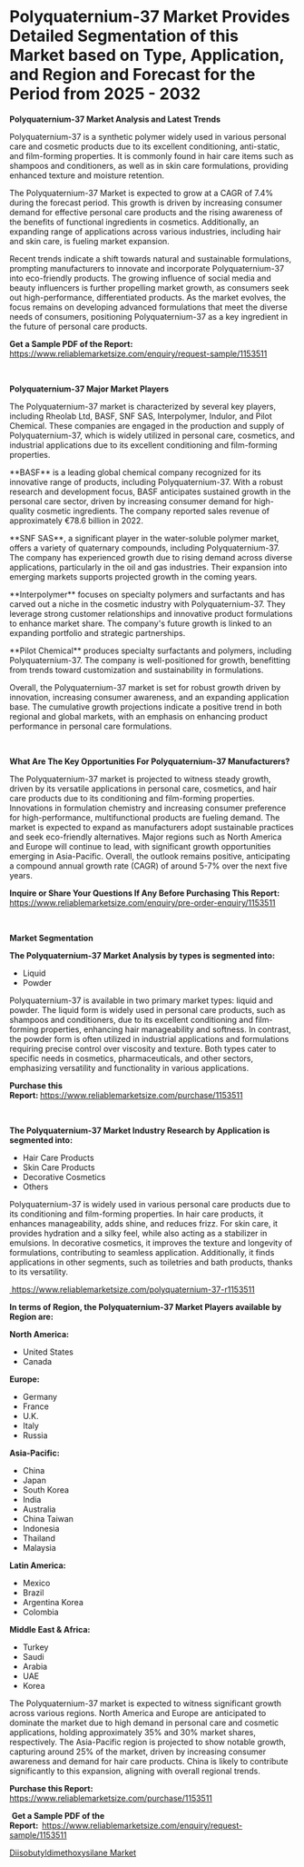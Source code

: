 <p><h1>Polyquaternium-37 Market Provides Detailed Segmentation of this Market based on Type, Application, and Region and Forecast for the Period from 2025 - 2032</h1></p><p><strong>Polyquaternium-37 Market Analysis and Latest Trends</strong></p>
<p><p>Polyquaternium-37 is a synthetic polymer widely used in various personal care and cosmetic products due to its excellent conditioning, anti-static, and film-forming properties. It is commonly found in hair care items such as shampoos and conditioners, as well as in skin care formulations, providing enhanced texture and moisture retention.</p><p>The Polyquaternium-37 Market is expected to grow at a CAGR of 7.4% during the forecast period. This growth is driven by increasing consumer demand for effective personal care products and the rising awareness of the benefits of functional ingredients in cosmetics. Additionally, an expanding range of applications across various industries, including hair and skin care, is fueling market expansion.</p><p>Recent trends indicate a shift towards natural and sustainable formulations, prompting manufacturers to innovate and incorporate Polyquaternium-37 into eco-friendly products. The growing influence of social media and beauty influencers is further propelling market growth, as consumers seek out high-performance, differentiated products. As the market evolves, the focus remains on developing advanced formulations that meet the diverse needs of consumers, positioning Polyquaternium-37 as a key ingredient in the future of personal care products.</p></p>
<p><strong>Get a Sample PDF of the Report:&nbsp;</strong> <a href="https://www.reliablemarketsize.com/enquiry/request-sample/1153511?utm_campaign=2460&utm_medium=2&utm_source=Github&utm_content=ia&utm_term=04042025&utm_id=polyquaternium-37">https://www.reliablemarketsize.com/enquiry/request-sample/1153511</a></p>
<p>&nbsp;</p>
<p><strong>Polyquaternium-37 Major Market Players</strong></p>
<p><p>The Polyquaternium-37 market is characterized by several key players, including Rheolab Ltd, BASF, SNF SAS, Interpolymer, Indulor, and Pilot Chemical. These companies are engaged in the production and supply of Polyquaternium-37, which is widely utilized in personal care, cosmetics, and industrial applications due to its excellent conditioning and film-forming properties.</p><p>**BASF** is a leading global chemical company recognized for its innovative range of products, including Polyquaternium-37. With a robust research and development focus, BASF anticipates sustained growth in the personal care sector, driven by increasing consumer demand for high-quality cosmetic ingredients. The company reported sales revenue of approximately €78.6 billion in 2022.</p><p>**SNF SAS**, a significant player in the water-soluble polymer market, offers a variety of quaternary compounds, including Polyquaternium-37. The company has experienced growth due to rising demand across diverse applications, particularly in the oil and gas industries. Their expansion into emerging markets supports projected growth in the coming years.</p><p>**Interpolymer** focuses on specialty polymers and surfactants and has carved out a niche in the cosmetic industry with Polyquaternium-37. They leverage strong customer relationships and innovative product formulations to enhance market share. The company's future growth is linked to an expanding portfolio and strategic partnerships.</p><p>**Pilot Chemical** produces specialty surfactants and polymers, including Polyquaternium-37. The company is well-positioned for growth, benefitting from trends toward customization and sustainability in formulations.</p><p>Overall, the Polyquaternium-37 market is set for robust growth driven by innovation, increasing consumer awareness, and an expanding application base. The cumulative growth projections indicate a positive trend in both regional and global markets, with an emphasis on enhancing product performance in personal care formulations.</p></p>
<p>&nbsp;</p>
<p><strong>What Are The Key Opportunities For Polyquaternium-37 Manufacturers?</strong></p>
<p><p>The Polyquaternium-37 market is projected to witness steady growth, driven by its versatile applications in personal care, cosmetics, and hair care products due to its conditioning and film-forming properties. Innovations in formulation chemistry and increasing consumer preference for high-performance, multifunctional products are fueling demand. The market is expected to expand as manufacturers adopt sustainable practices and seek eco-friendly alternatives. Major regions such as North America and Europe will continue to lead, with significant growth opportunities emerging in Asia-Pacific. Overall, the outlook remains positive, anticipating a compound annual growth rate (CAGR) of around 5-7% over the next five years.</p></p>
<p><strong>Inquire or Share Your Questions If Any Before Purchasing This Report:</strong> <a href="https://www.reliablemarketsize.com/enquiry/pre-order-enquiry/1153511?utm_campaign=2460&utm_medium=2&utm_source=Github&utm_content=ia&utm_term=04042025&utm_id=polyquaternium-37">https://www.reliablemarketsize.com/enquiry/pre-order-enquiry/1153511</a></p>
<p>&nbsp;</p>
<p><strong>Market Segmentation</strong></p>
<p><strong>The Polyquaternium-37 Market Analysis by types is segmented into:</strong></p>
<p><ul><li>Liquid</li><li>Powder</li></ul></p>
<p><p>Polyquaternium-37 is available in two primary market types: liquid and powder. The liquid form is widely used in personal care products, such as shampoos and conditioners, due to its excellent conditioning and film-forming properties, enhancing hair manageability and softness. In contrast, the powder form is often utilized in industrial applications and formulations requiring precise control over viscosity and texture. Both types cater to specific needs in cosmetics, pharmaceuticals, and other sectors, emphasizing versatility and functionality in various applications.</p></p>
<p><strong>Purchase this Report:&nbsp;</strong><a href="https://www.reliablemarketsize.com/purchase/1153511?utm_campaign=2460&utm_medium=2&utm_source=Github&utm_content=ia&utm_term=04042025&utm_id=polyquaternium-37">https://www.reliablemarketsize.com/purchase/1153511</a></p>
<p>&nbsp;</p>
<p><strong>The Polyquaternium-37 Market Industry Research by Application is segmented into:</strong></p>
<p><ul><li>Hair Care Products</li><li>Skin Care Products</li><li>Decorative Cosmetics</li><li>Others</li></ul></p>
<p><p>Polyquaternium-37 is widely used in various personal care products due to its conditioning and film-forming properties. In hair care products, it enhances manageability, adds shine, and reduces frizz. For skin care, it provides hydration and a silky feel, while also acting as a stabilizer in emulsions. In decorative cosmetics, it improves the texture and longevity of formulations, contributing to seamless application. Additionally, it finds applications in other segments, such as toiletries and bath products, thanks to its versatility.</p></p>
<p><a href="https://www.reliablemarketsize.com/polyquaternium-37-r1153511?utm_campaign=2460&utm_medium=2&utm_source=Github&utm_content=ia&utm_term=04042025&utm_id=polyquaternium-37">&nbsp;https://www.reliablemarketsize.com/polyquaternium-37-r1153511</a></p>
<p><strong>In terms of Region, the Polyquaternium-37 Market Players available by Region are:</strong></p>
<p>
    <p> <strong> North America: </strong>
        <ul>
            <li>United States</li>
            <li>Canada</li>
        </ul>
        </p> 
    <p> <strong> Europe: </strong>
        <ul>
            <li>Germany</li>
            <li>France</li>
            <li>U.K.</li>
            <li>Italy</li>
            <li>Russia</li>
        </ul>
        </p> 
    <p> <strong> Asia-Pacific: </strong>
        <ul>
            <li>China</li>
            <li>Japan</li>
            <li>South Korea</li>
            <li>India</li>
            <li>Australia</li>
            <li>China Taiwan</li>
            <li>Indonesia</li>
            <li>Thailand</li>
            <li>Malaysia</li>
        </ul>
        </p> 
    <p> <strong> Latin America: </strong>
        <ul>
            <li>Mexico</li>
            <li>Brazil</li>
            <li>Argentina Korea</li>
            <li>Colombia</li>
        </ul>
        </p> 
    <p> <strong> Middle East & Africa: </strong>
        <ul>
            <li>Turkey</li>
            <li>Saudi</li>
            <li>Arabia</li>
            <li>UAE</li>
            <li>Korea</li>
        </ul>
    </p>
    </p>
<p><p>The Polyquaternium-37 market is expected to witness significant growth across various regions. North America and Europe are anticipated to dominate the market due to high demand in personal care and cosmetic applications, holding approximately 35% and 30% market shares, respectively. The Asia-Pacific region is projected to show notable growth, capturing around 25% of the market, driven by increasing consumer awareness and demand for hair care products. China is likely to contribute significantly to this expansion, aligning with overall regional trends.</p></p>
<p><strong>Purchase this Report: </strong><a href="https://www.reliablemarketsize.com/purchase/1153511?utm_campaign=2460&utm_medium=2&utm_source=Github&utm_content=ia&utm_term=04042025&utm_id=polyquaternium-37">https://www.reliablemarketsize.com/purchase/1153511</a></p>
<p>&nbsp;<strong>Get a Sample PDF of the Report:&nbsp;&nbsp;</strong><a href="https://www.reliablemarketsize.com/enquiry/request-sample/1153511?utm_campaign=2460&utm_medium=2&utm_source=Github&utm_content=ia&utm_term=04042025&utm_id=polyquaternium-37">https://www.reliablemarketsize.com/enquiry/request-sample/1153511</a></p>
<p><strong></strong></p>
<p><p><a href="https://github.com/abbislposival/Market-Research-Report-List-2/blob/main/diisobutyldimethoxysilane-market.md?utm_campaign=2460&utm_medium=2&utm_source=Github&utm_content=ia&utm_term=04042025&utm_id=polyquaternium-37">Diisobutyldimethoxysilane Market</a></p></p>